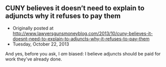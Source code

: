## CUNY believes it doesn’t need to explain to adjuncts why it refuses to pay them

 * Originally posted at http://www.lawyersgunsmoneyblog.com/2013/10/cuny-believes-it-doesnt-need-to-explain-to-adjuncts-why-it-refuses-to-pay-them
 * Tuesday, October 22, 2013

And yes, before you ask, I _am_ biased: I believe adjuncts should be paid for work they’ve already done. 